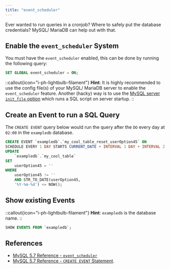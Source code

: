 ```yaml
---
title: "event_scheduler"
---
```


Ever wanted to run queries in a cronjob? Where to safely put the database credentials? MySQL/ MariaDB can help out with that.

## Enable the `event_scheduler` System

You must have the `event_scheduler` enabled, this can be done by running the following query:

```sql
SET GLOBAL event_scheduler = ON;
```

::callout{icon="i-ph-lightbulb-filament"}
**Hint**: It is highly recommended to use the config file(s) of your MySQL/ MariaDB server to enable the `event_scheduler` feature.
Another (hacky) way is to use the [MySQL server `init_file` option](cheat-sheet.md#run-a-sql-script-on-init--startup) which runs a SQL script on server startup.
::

## Create an Event to run a SQL Query

The `CREATE EVENT` query below would run the query after the `DO` every day at `02:00` in the `exampledb` database.

```sql
CREATE EVENT `exampledb`.`my_cool_table_reset_userOption45` ON
SCHEDULE EVERY 1 DAY STARTS CURRENT_DATE + INTERVAL 1 DAY + INTERVAL 2 HOUR DO
UPDATE
    `exampledb`.`my_cool_table`
SET
    userOption45 = ''
WHERE
    userOption45 != ''
    AND STR_TO_DATE(userOption45,
    '%Y-%m-%d') <= NOW();
```

## Show existing Events

::callout{icon="i-ph-lightbulb-filament"}
**Hint**: `exampledb` is the database name.
::

```sql
SHOW EVENTS FROM `exampledb`;
```

## References

* [MySQL 5.7 Reference - `event_scheduler`](https://dev.mysql.com/doc/refman/5.7/en/event-scheduler.html)
* [MySQL 5.7 Reference - `CREATE EVENT` Statement](https://dev.mysql.com/doc/refman/5.7/en/create-event.html).
